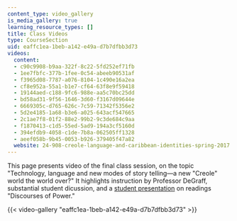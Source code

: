 ```yaml
---
content_type: video_gallery
is_media_gallery: true
learning_resource_types: []
title: Class Videos
type: CourseSection
uid: eaffc1ea-1beb-a142-e49a-d7b7dfbb3d73
videos:
  content:
  - c90c9908-b9aa-322f-8c22-5fd252ef71fb
  - 1ee7fbfc-377b-1fee-0c54-abeeb90531af
  - f3965d08-7787-a076-8104-1c490e16a2ea
  - cf8e952a-55a1-b1e7-cf64-63f8e9f59418
  - 19144aed-c188-9fc6-988e-aa5c70bc25dd
  - bd58ad31-9f56-1646-3d60-f3167d09644e
  - 6669305c-d765-626c-7c59-71342f5356e2
  - 5d2e4185-1a68-b3e6-a025-643acf547665
  - 2c1ae7f8-01f2-88e2-99b2-9c3de684c9aa
  - f1870413-c1d5-55ed-5ad9-194a3cf5160d
  - 394efdb9-4058-c1de-7b8a-062505ff1328
  - aeef058b-9b45-0053-b926-379405f47a82
  website: 24-908-creole-language-and-caribbean-identities-spring-2017
---
```


This page presents video of the final class session, on the topic "Technology, language and new modes of story telling—a new "Creole" world the world over?" It highlights instruction by Professor DeGraff, substantial student dicussion, and a [student presentation](/courses/24-908-creole-languages-and-caribbean-identities-spring-2017/pages/student-presentations) on readings "Discourses of Power."

{{< video-gallery "eaffc1ea-1beb-a142-e49a-d7b7dfbb3d73" >}}

